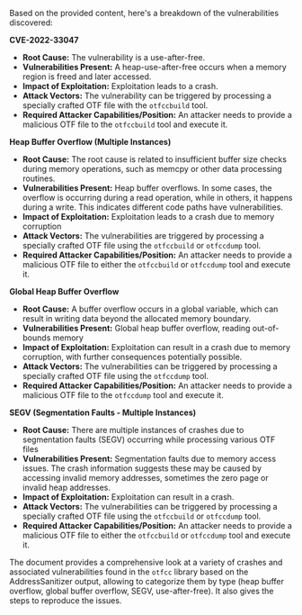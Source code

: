 Based on the provided content, here's a breakdown of the vulnerabilities discovered:

**CVE-2022-33047**

*   **Root Cause:** The vulnerability is a use-after-free.
*   **Vulnerabilities Present:** A heap-use-after-free occurs when a memory region is freed and later accessed.
*   **Impact of Exploitation:** Exploitation leads to a crash.
*   **Attack Vectors:** The vulnerability can be triggered by processing a specially crafted OTF file with the `otfccbuild` tool.
*   **Required Attacker Capabilities/Position:** An attacker needs to provide a malicious OTF file to the `otfccbuild` tool and execute it.

**Heap Buffer Overflow (Multiple Instances)**
*   **Root Cause:** The root cause is related to insufficient buffer size checks during memory operations, such as memcpy or other data processing routines.
*   **Vulnerabilities Present:** Heap buffer overflows. In some cases, the overflow is occurring during a read operation, while in others, it happens during a write. This indicates different code paths have vulnerabilities.
*   **Impact of Exploitation:** Exploitation leads to a crash due to memory corruption
*   **Attack Vectors:** The vulnerabilities are triggered by processing a specially crafted OTF file using the `otfccbuild` or `otfccdump` tool.
*    **Required Attacker Capabilities/Position:** An attacker needs to provide a malicious OTF file to either the `otfccbuild` or `otfccdump` tool and execute it.

**Global Heap Buffer Overflow**
*   **Root Cause:** A buffer overflow occurs in a global variable, which can result in writing data beyond the allocated memory boundary.
*   **Vulnerabilities Present:** Global heap buffer overflow, reading out-of-bounds memory
*    **Impact of Exploitation:** Exploitation can result in a crash due to memory corruption, with further consequences potentially possible.
*   **Attack Vectors:** The vulnerabilities can be triggered by processing a specially crafted OTF file using the `otfccdump` tool.
*   **Required Attacker Capabilities/Position:** An attacker needs to provide a malicious OTF file to the `otfccdump` tool and execute it.

**SEGV (Segmentation Faults - Multiple Instances)**
*   **Root Cause:** There are multiple instances of crashes due to segmentation faults (SEGV) occurring while processing various OTF files
*   **Vulnerabilities Present:** Segmentation faults due to memory access issues. The crash information suggests these may be caused by accessing invalid memory addresses, sometimes the zero page or invalid heap addresses.
*    **Impact of Exploitation:** Exploitation can result in a crash.
*   **Attack Vectors:** The vulnerabilities can be triggered by processing a specially crafted OTF file using the `otfccbuild` or `otfccdump` tool.
*   **Required Attacker Capabilities/Position:** An attacker needs to provide a malicious OTF file to either the `otfccbuild` or `otfccdump` tool and execute it.

The document provides a comprehensive look at a variety of crashes and associated vulnerabilities found in the `otfcc` library based on the AddressSanitizer output, allowing to categorize them by type (heap buffer overflow, global buffer overflow, SEGV, use-after-free).  It also gives the steps to reproduce the issues.